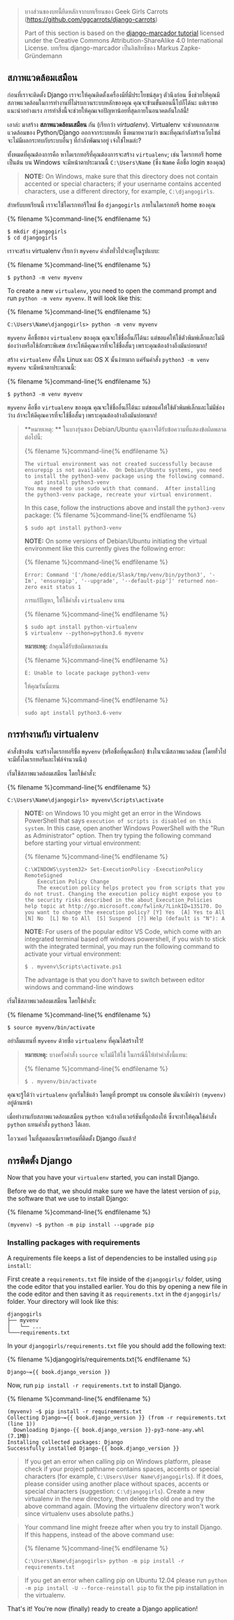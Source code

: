 > บางส่วนของบทนี้ยึดหลักจากบทเรียนของ Geek Girls Carrots (https://github.com/ggcarrots/django-carrots)
> 
> Part of this section is based on the [django-marcador tutorial](http://django-marcador.keimlink.de/) licensed under the Creative Commons Attribution-ShareAlike 4.0 International License. บทเรียน django-marcador เป็นลิขสิทธิ์ของ Markus Zapke-Gründemann

## สภาพแวดล้อมเสมือน

ก่อนที่เราจะติดตั้ง Django เราจะให้คุณติดตั้งเครื่องมีที่มีประโยชน์สุดๆ ตัวนึงก่อน ซึ่งช่วยให้คุณมีสภาพแวดล้อมในการทำงานที่ไม่รบกวนระบบหลักของคุณ คุณจะข้ามขั้นตอนนี้ไปก็ได้นะ แต่เราขอแนะนำอย่างแรง การทำสิ่งนี้จะช่วยให้คุณเจอปัญหาน้อยที่สุดภายในอนาคตอันใกล้นี้!

เอาล่ะ มาสร้าง **สภาพแวดล้อมเสมือน** กัน (เรียกว่า *virtualenv*). Virtualenv จะช่วยแยกสภาพแวดล้อมของ Python/Django ออกจากระบบหลัก ซึ่งหมายความว่า ขณะที่คุณกำลังสร้างเว็บไซต์ จะไม่มีผลกระทบกับระบบอื่นๆ ที่กำลังพัฒนาอยู่ เจ๋งใช่ไหมล่ะ?

ทั้งหมดที่คุณต้องการคือ หาไดเรกทอรีที่คุณต้องการจะสร้าง `virtualenv`; เช่น ไดเรกทอรี home เป็นต้น บน Windows จะมีหน้าตาประมาณนี้ `C:\Users\Name` (ซึ่ง `Name` คือชื่อ login ของคุณ)

> **NOTE:** On Windows, make sure that this directory does not contain accented or special characters; if your username contains accented characters, use a different directory, for example, `C:\djangogirls`.

สำหรับบทเรียนนี้ เราจะใช้ไดเรกทอรีใหม่ ชื่อ `djangogirls` ภายในไดเรกทอรี home ของคุณ

{% filename %}command-line{% endfilename %}

    $ mkdir djangogirls
    $ cd djangogirls
    

เราจะสร้าง virtualenv เรียกว่า `myvenv` คำสั่งทั่วไปจะอยู่ในรูปแบบ:

{% filename %}command-line{% endfilename %}

    $ python3 -m venv myvenv
    

<!--sec data-title="Virtual environment: Windows" data-id="virtualenv_installation_windows"
data-collapse=true ces-->

To create a new `virtualenv`, you need to open the command prompt and run `python -m venv myvenv`. It will look like this:

{% filename %}command-line{% endfilename %}

    C:\Users\Name\djangogirls> python -m venv myvenv
    

`myvenv` คือชื่อของ `virtualenv` ของคุณ คุณจะใช้ชื่ออื่นก็ได้นะ แต่ขอแค่ให้ใช้ตัวพิมพ์เล็กและไม่มีช่องว่างหรือใช้อักขระพิเศษ ถ้าจะให้ดีคุณควรที่จะใช้ชื่อสั้นๆ เพราะคุณต้องอ้างถึงมันบ่อยมาก!

<!--endsec-->

<!--sec data-title="Virtual environment: Linux and OS X" data-id="virtualenv_installation_linuxosx"
data-collapse=true ces-->

สร้าง `virtualenv` ทั้งใน Linux และ OS X นั้นง่ายมาก แค่รันคำสั่ง `python3 -m venv myvenv` จะมีหน้าตาประมาณนี้:

{% filename %}command-line{% endfilename %}

    $ python3 -m venv myvenv
    

`myvenv` คือชื่อ `virtualenv` ของคุณ คุณจะใช้ชื่ออื่นก็ได้นะ แต่ขอแค่ให้ใช้ตัวพิมพ์เล็กและไม่มีช่องว่าง ถ้าจะให้ดีคุณควรที่จะใช้ชื่อสั้นๆ เพราะคุณต้องอ้างถึงมันบ่อยมาก!

> **หมายเหตุ: ** ในบางรุ่นของ Debian/Ubuntu คุณอาจได้รับข้อความที่แสดงข้อผิดพลาดต่อไปนี้:
> 
> {% filename %}command-line{% endfilename %}
> 
>     The virtual environment was not created successfully because ensurepip is not available.  On Debian/Ubuntu systems, you need to install the python3-venv package using the following command.
>        apt install python3-venv
>     You may need to use sudo with that command.  After installing the python3-venv package, recreate your virtual environment.
>     
> 
> In this case, follow the instructions above and install the `python3-venv` package: {% filename %}command-line{% endfilename %}
> 
>     $ sudo apt install python3-venv
>     
> 
> **NOTE:** On some versions of Debian/Ubuntu initiating the virtual environment like this currently gives the following error:
> 
> {% filename %}command-line{% endfilename %}
> 
>     Error: Command '['/home/eddie/Slask/tmp/venv/bin/python3', '-Im', 'ensurepip', '--upgrade', '--default-pip']' returned non-zero exit status 1
>     
> 
> การแก้ปัญหา, ให้ใช้คำสั่ง `virtualenv` แทน
> 
> {% filename %}command-line{% endfilename %}
> 
>     $ sudo apt install python-virtualenv
>     $ virtualenv --python=python3.6 myvenv
>     
> 
> **หมายเหตุ:** ถ้าคุณได้รับข้อผิดพลาดเช่น
> 
> {% filename %}command-line{% endfilename %}
> 
>     E: Unable to locate package python3-venv
>     
> 
> ให้คุณรันนี่แทน
> 
> {% filename %}command-line{% endfilename %}
> 
>     sudo apt install python3.6-venv
>     

<!--endsec-->

## การทำงานกับ virtualenv

คำสั่งข้างต้น จะสร้างไดเรกทอรีชื่อ `myvenv` (หรือชื่อที่คุณเลือก) ข้างในจะมีสภาพแวดล้อม (โดยทั่วไป จะมีทั้งไดเรกทอรีและไฟล์จำนวนนึง)

<!--sec data-title="Working with virtualenv: Windows" data-id="virtualenv_windows"
data-collapse=true ces-->

เริ่มใช้สภาพแวดล้อมเสมือน โดยใช้คำสั่ง:

{% filename %}command-line{% endfilename %}

    C:\Users\Name\djangogirls> myvenv\Scripts\activate
    

> **NOTE:** on Windows 10 you might get an error in the Windows PowerShell that says `execution of scripts is disabled on this system`. In this case, open another Windows PowerShell with the "Run as Administrator" option. Then try typing the following command before starting your virtual environment:
> 
> {% filename %}command-line{% endfilename %}
> 
>     C:\WINDOWS\system32> Set-ExecutionPolicy -ExecutionPolicy RemoteSigned
>         Execution Policy Change
>         The execution policy helps protect you from scripts that you do not trust. Changing the execution policy might expose you to the security risks described in the about_Execution_Policies help topic at http://go.microsoft.com/fwlink/?LinkID=135170. Do you want to change the execution policy? [Y] Yes  [A] Yes to All  [N] No  [L] No to All  [S] Suspend  [?] Help (default is "N"): A
>     
> 
> **NOTE:** For users of the popular editor VS Code, which come with an integrated terminal based off windows powershell, if you wish to stick with the integrated terminal, you may run the following command to activate your virtual environment:
> 
>     $ . myvenv\Scripts\activate.ps1
>     
> 
> The advantage is that you don't have to switch between editor windows and command-line windows

<!--endsec-->

<!--sec data-title="Working with virtualenv: Linux and OS X" data-id="virtualenv_linuxosx"
data-collapse=true ces-->

เริ่มใช้สภาพแวดล้อมเสมือน โดยใช้คำสั่ง:

{% filename %}command-line{% endfilename %}

    $ source myvenv/bin/activate
    

อย่าลืมแทนที่ `myvenv` ด้วยชื่อ `virtualenv` ที่คุณได้สร้างไว้!

> **หมายเหตุ:** บางครั้งคำสั่ง `source` จะไม่มีให้ใช้ ในกรณีนี้ให้ทำคำสั่งนี้แทน:
> 
> {% filename %}command-line{% endfilename %}
> 
>     $ . myvenv/bin/activate
>     

<!--endsec-->

คุณจะรู้ได้ว่า `virtualenv` ถูกเริ่มใช้แล้ว โดยดูที่ prompt บน console มันจะมีคำว่า `(myvenv)` อยู่ด้านหน้า

เมื่อทำงานกับสภาพแวดล้อมเสมือน `python` จะอ้างถึงเวอร์ชันที่ถูกต้องให้ ซึ่งจะทำให้คุณใช้คำสั่ง `python` แทนคำสั่ง `python3` ได้เลย.

โอววเคย์ ในที่สุดตอนนี้เราพร้อมที่ติดตั้ง Django กันแล้ว!

## การติดตั้ง Django

Now that you have your `virtualenv` started, you can install Django.

Before we do that, we should make sure we have the latest version of `pip`, the software that we use to install Django:

{% filename %}command-line{% endfilename %}

    (myvenv) ~$ python -m pip install --upgrade pip
    

### Installing packages with requirements

A requirements file keeps a list of dependencies to be installed using `pip install`:

First create a `requirements.txt` file inside of the `djangogirls/` folder, using the code editor that you installed earlier. You do this by opening a new file in the code editor and then saving it as `requirements.txt` in the `djangogirls/` folder. Your directory will look like this:

    djangogirls
    ├── myvenv
    │   └── ...
    └───requirements.txt
    

In your `djangogirls/requirements.txt` file you should add the following text:

{% filename %}djangogirls/requirements.txt{% endfilename %}

    Django~={{ book.django_version }}
    

Now, run `pip install -r requirements.txt` to install Django.

{% filename %}command-line{% endfilename %}

    (myvenv) ~$ pip install -r requirements.txt
    Collecting Django~={{ book.django_version }} (from -r requirements.txt (line 1))
      Downloading Django-{{ book.django_version }}-py3-none-any.whl (7.1MB)
    Installing collected packages: Django
    Successfully installed Django-{{ book.django_version }}
    

<!--sec data-title="Installing Django: Windows" data-id="django_err_windows"
data-collapse=true ces-->

> If you get an error when calling pip on Windows platform, please check if your project pathname contains spaces, accents or special characters (for example, `C:\Users\User Name\djangogirls`). If it does, please consider using another place without spaces, accents or special characters (suggestion: `C:\djangogirls`). Create a new virtualenv in the new directory, then delete the old one and try the above command again. (Moving the virtualenv directory won't work since virtualenv uses absolute paths.)

<!--endsec-->

<!--sec data-title="Installing Django: Windows 8 and Windows 10" data-id="django_err_windows8and10"
data-collapse=true ces-->

> Your command line might freeze after when you try to install Django. If this happens, instead of the above command use:
> 
> {% filename %}command-line{% endfilename %}
> 
>     C:\Users\Name\djangogirls> python -m pip install -r requirements.txt
>     

<!--endsec-->

<!--sec data-title="Installing Django: Linux" data-id="django_err_linux"
data-collapse=true ces-->

> If you get an error when calling pip on Ubuntu 12.04 please run `python -m pip install -U --force-reinstall pip` to fix the pip installation in the virtualenv.

<!--endsec-->

That's it! You're now (finally) ready to create a Django application!